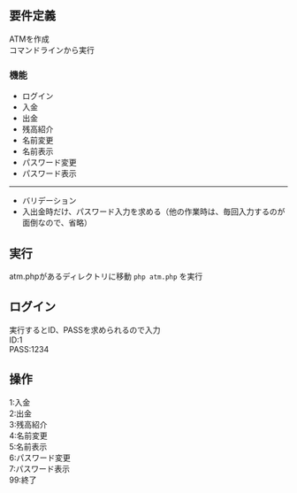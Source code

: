 ## 要件定義
ATMを作成  
コマンドラインから実行  


### 機能

- ログイン  
- 入金  
- 出金  
- 残高紹介  
- 名前変更  
- 名前表示  
- パスワード変更  
- パスワード表示  

---
- バリデーション
- 入出金時だけ、パスワード入力を求める（他の作業時は、毎回入力するのが面倒なので、省略）


## 実行
atm.phpがあるディレクトリに移動
`php atm.php`
を実行  


##  ログイン
実行するとID、PASSを求められるので入力  
ID:1  
PASS:1234  


## 操作
1:入金  
2:出金  
3:残高紹介  
4:名前変更  
5:名前表示  
6:パスワード変更  
7:パスワード表示  
99:終了  
